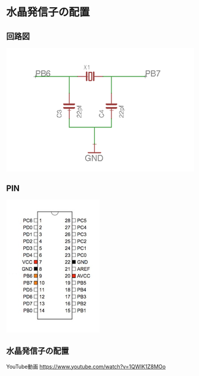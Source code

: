 # 水晶発信子の配置

## 回路図

![](./img/schematic_crystal.png)

## PIN

![](./img/pin_crystal.png)

## 水晶発信子の配置

YouTube動画 https://www.youtube.com/watch?v=1QWIK1Z8MOo